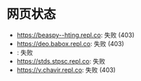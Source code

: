 # 网页状态
- https://beaspy--hting.repl.co: 失败 (403)
- https://deo.babox.repl.co: 失败 (403)
- : 失败
- https://stds.stpsc.repl.co: 失败
- https://v.chavir.repl.co: 失败 (403)
